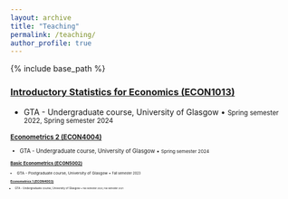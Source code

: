 ```yaml
---
layout: archive
title: "Teaching"
permalink: /teaching/
author_profile: true
---
```


{% include base_path %}

### [Introductory Statistics for Economics (ECON1013)](https://github.com/duongtrinhss/GTA-ECON1013-IntroStats)
* GTA - Undergraduate course, University of Glasgow &bull; <small> Spring semester 2022, Spring semester 2024 <small>

### [Econometrics 2 (ECON4004)](https://github.com/duongtrinhss/GTA-ECON4004-Econometrics2)
* GTA - Undergraduate course, University of Glasgow &bull; <small> Spring semester 2024 <small>

### [Basic Econometrics (ECON5002)](https://github.com/duongtrinhss/GTA-ECON1013-IntroStats)
* GTA - Postgraduate course, University of Glasgow &bull; <small> Fall semester 2023 <small>

### [Econometrics 1 (ECON4003)](https://github.com/duongtrinhss/GTA-ECON4003-Econometrics1)
* GTA - Undergraduate course, University of Glasgow &bull; <small> Fall semester 2020, Fall semester 2021 <small>
